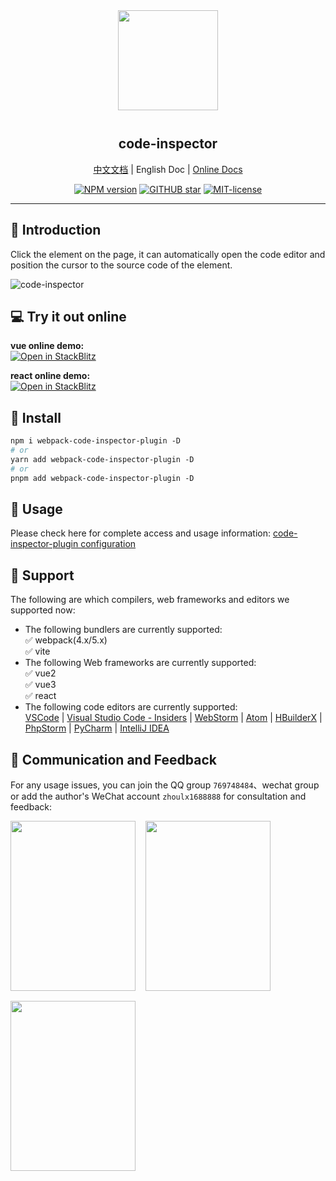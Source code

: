 <div align="center">
<img src="https://github.com/zh-lx/code-inspector/assets/73059627/842c3e88-dca7-4743-854c-d61093d3d34f" width=160px" style="margin-bottom: 12px;" />

<p align="center">
  <h2>code-inspector</h2>
  <a href="https://github.com/zh-lx/code-inspector/blob/main/README.md">中文文档</a>
  | <span>English Doc</span> | <a href="https://inspector.fe-dev.cn/en">Online Docs</a>
</p>

[![NPM version](https://img.shields.io/npm/v/code-inspector-plugin.svg)](https://www.npmjs.com/package/code-inspector-plugin)
[![GITHUB star](https://img.shields.io/github/stars/zh-lx/code-inspector.svg)](https://github.com/zh-lx/code-inspector)
[![MIT-license](https://img.shields.io/npm/l/code-inspector.svg)](https://opensource.org/licenses/MIT)

</div>

<hr />

## 📖 Introduction

Click the element on the page, it can automatically open the code editor and position the cursor to the source code of the element.

![code-inspector](https://user-images.githubusercontent.com/73059627/227070438-6e40e112-6f1d-4f67-9f26-53986bff77c3.gif)

## 💻 Try it out online

<b>vue online demo:</b><br/>
[
![Open in StackBlitz](https://developer.stackblitz.com/img/open_in_stackblitz.svg)
](https://stackblitz.com/edit/vitejs-vite-4pseos?file=vite.config.ts)

<b>react online demo:</b><br/>
[
![Open in StackBlitz](https://developer.stackblitz.com/img/open_in_stackblitz.svg)
](https://stackblitz.com/edit/vitejs-vite-4pseos?file=vite.config.ts)

## 🚀 Install

```perl
npm i webpack-code-inspector-plugin -D
# or
yarn add webpack-code-inspector-plugin -D
# or
pnpm add webpack-code-inspector-plugin -D
```

## 🌈 Usage

Please check here for complete access and usage information: [code-inspector-plugin configuration](https://en.inspector.fe-dev.cn/guide/start.html#configuration)

## 🎨 Support

The following are which compilers, web frameworks and editors we supported now:

- The following bundlers are currently supported:<br />
  ✅ webpack(4.x/5.x)<br />
  ✅ vite
- The following Web frameworks are currently supported:<br />
  ✅ vue2<br />
  ✅ vue3<br />
  ✅ react
- The following code editors are currently supported:<br />
  [VSCode](https://code.visualstudio.com/) | [Visual Studio Code - Insiders](https://code.visualstudio.com/insiders/) | [WebStorm](https://www.jetbrains.com/webstorm/) | [Atom](https://atom.io/) | [HBuilderX](https://www.dcloud.io/hbuilderx.html) | [PhpStorm](https://www.jetbrains.com/phpstorm/) | [PyCharm](https://www.jetbrains.com/pycharm/) | [IntelliJ IDEA](https://www.jetbrains.com/idea/)

## 📧 Communication and Feedback

For any usage issues, you can join the QQ group `769748484`、wechat group or add the author's WeChat account `zhoulx1688888` for consultation and feedback:

<div style="display: flex; column-gap: 16px; row-gap: 16px; flex-wrap: wrap;">
  <img src="https://github.com/zh-lx/code-inspector/assets/73059627/6f0c8197-21e3-48d7-b9db-ffeb0e0d4ba7" width="200" height="272" />
  <img src="https://github.com/zh-lx/code-inspector/assets/73059627/acd7dafb-b47a-480c-8ab0-93801f39477f" width="200" height="272" />
  <img src="https://github.com/zh-lx/code-inspector/assets/73059627/28ebb97a-a114-4598-a6f2-0e45103284cc" width="200" height="272" />
</div>
